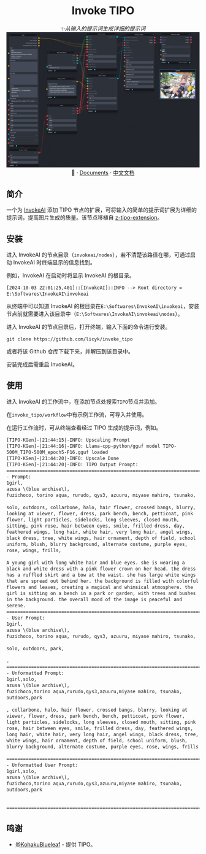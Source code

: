 <div align="center">

# Invoke TIPO

_✨从输入的提示词生成详细的提示词_
![preview](./assets/image_1.png)
📓 · [Documents](./README.md) · [中文文档](./README-zh.md)
</div>


## 简介
一个为 [InvokeAI](https://github.com/invoke-ai/InvokeAI) 添加 TIPO 节点的扩展，可将输入的简单的提示词扩展为详细的提示词，提高图片生成的质量。该节点移植自 [z-tipo-extension](https://github.com/KohakuBlueleaf/z-tipo-extension)。


## 安装
进入 InvokeAI 的节点目录（`invokeai/nodes`），若不清楚该路径在哪，可通过启动 InvokeAI 时终端显示的信息找到。

例如，InvokeAI 在启动时将显示 InvokeAI 的根目录。

```
[2024-10-03 22:01:25,401]::[InvokeAI]::INFO --> Root directory = E:\Softwares\InvokeAI\invokeai
```

从终端中可以知道 InvokeAI 的根目录在`E:\Softwares\InvokeAI\invokeai`，安装节点前就需要进入该目录中（`E:\Softwares\InvokeAI\invokeai\nodes`）。

进入 InvokeAI 的节点目录后，打开终端，输入下面的命令进行安装。

```
git clone https://github.com/licyk/invoke_tipo
```

或者将该 Github 仓库下载下来，并解压到该目录中。

安装完成后需重启 InvokeAI。


## 使用
进入 InvokeAI 的工作流中，在添加节点处搜索`TIPO`节点并添加。

在`invoke_tipo/workflow`中有示例工作流，可导入并使用。

在运行工作流时，可从终端查看经过 TIPO 生成的提示词，例如。

```
[TIPO-KGen]-|21:44:15|-INFO: Upscaling Prompt
[TIPO-KGen]-|21:44:16|-INFO: Llama-cpp-python/gguf model TIPO-500M_TIPO-500M_epoch5-F16.gguf loaded
[TIPO-KGen]-|21:44:20|-INFO: Upscale Done
[TIPO-KGen]-|21:44:20|-INFO: TIPO Output Prompt:
====================================================================================================
- Prompt:
1girl,
azusa \(blue archive\),
fuzichoco, torino aqua, rurudo, qys3, azuuru, miyase mahiro, tsunako,

solo, outdoors, collarbone, halo, hair flower, crossed bangs, blurry, looking at viewer, flower, dress, park bench, bench, petticoat, pink flower, light particles, sidelocks, long sleeves, closed mouth, sitting, pink rose, hair between eyes, smile, frilled dress, day, feathered wings, long hair, white hair, very long hair, angel wings, black dress, tree, white wings, hair ornament, depth of field, school uniform, blush, blurry background, alternate costume, purple eyes, rose, wings, frills,

A young girl with long white hair and blue eyes. she is wearing a black and white dress with a pink flower crown on her head. the dress has a ruffled skirt and a bow at the waist. she has large white wings that are spread out behind her. the background is filled with colorful flowers and leaves, creating a magical and whimsical atmosphere. the girl is sitting on a bench in a park or garden, with trees and bushes in the background. the overall mood of the image is peaceful and serene.
====================================================================================================
- User Prompt:
1girl,
azusa \(blue archive\),
fuzichoco, torino aqua, rurudo, qys3, azuuru, miyase mahiro, tsunako,

solo, outdoors, park,

.
====================================================================================================
- Unformatted Prompt:
1girl,solo,
azusa \(blue archive\),
fuzichoco,torino aqua,rurudo,qys3,azuuru,miyase mahiro, tsunako,
outdoors,park

, collarbone, halo, hair flower, crossed bangs, blurry, looking at viewer, flower, dress, park bench, bench, petticoat, pink flower, light particles, sidelocks, long sleeves, closed mouth, sitting, pink rose, hair between eyes, smile, frilled dress, day, feathered wings, long hair, white hair, very long hair, angel wings, black dress, tree, white wings, hair ornament, depth of field, school uniform, blush, blurry background, alternate costume, purple eyes, rose, wings, frills

====================================================================================================
- Unformatted User Prompt:
1girl,solo,
azusa \(blue archive\),
fuzichoco,torino aqua,rurudo,qys3,azuuru,miyase mahiro, tsunako,
outdoors,park


====================================================================================================
```


## 鸣谢
- [@KohakuBlueleaf](https://github.com/KohakuBlueleaf) - 提供 TIPO。
